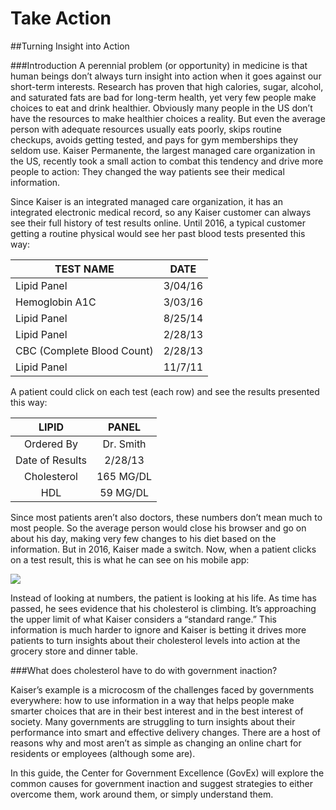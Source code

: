 # Take Action

\##Turning Insight into Action

\###Introduction A perennial problem (or opportunity) in medicine is that human beings don’t always turn insight into action when it goes against our short-term interests. Research has proven that high calories, sugar, alcohol, and saturated fats are bad for long-term health, yet very few people make choices to eat and drink healthier. Obviously many people in the US don’t have the resources to make healthier choices a reality. But even the average person with adequate resources usually eats poorly, skips routine checkups, avoids getting tested, and pays for gym memberships they seldom use. Kaiser Permanente, the largest managed care organization in the US, recently took a small action to combat this tendency and drive more people to action: They changed the way patients see their medical information.

Since Kaiser is an integrated managed care organization, it has an integrated electronic medical record, so any Kaiser customer can always see their full history of test results online. Until 2016, a typical customer getting a routine physical would see her past blood tests presented this way:

| TEST NAME                  | DATE    |
| -------------------------- | ------- |
| Lipid Panel                | 3/04/16 |
| Hemoglobin A1C             | 3/03/16 |
| Lipid Panel                | 8/25/14 |
| Lipid Panel                | 2/28/13 |
| CBC (Complete Blood Count) | 2/28/13 |
| Lipid Panel                | 11/7/11 |

A patient could click on each test (each row) and see the results presented this way:

|      LIPID      |   PANEL   |
| :-------------: | :-------: |
|    Ordered By   | Dr. Smith |
| Date of Results |  2/28/13  |
|   Cholesterol   | 165 MG/DL |
|       HDL       |  59 MG/DL |

Since most patients aren’t also doctors, these numbers don’t mean much to most people. So the average person would close his browser and go on about his day, making very few changes to his diet based on the information. But in 2016, Kaiser made a switch. Now, when a patient clicks on a test result, this is what he can see on his mobile app:

![](https://raw.githubusercontent.com/govex/performance-management-getting-started/master/Pics/IMG_5469%20\(1\).PNG)

Instead of looking at numbers, the patient is looking at his life. As time has passed, he sees evidence that his cholesterol is climbing. It’s approaching the upper limit of what Kaiser considers a “standard range.” This information is much harder to ignore and Kaiser is betting it drives more patients to turn insights about their cholesterol levels into action at the grocery store and dinner table.

\###What does cholesterol have to do with government inaction?

Kaiser’s example is a microcosm of the challenges faced by governments everywhere: how to use information in a way that helps people make smarter choices that are in their best interest and in the best interest of society. Many governments are struggling to turn insights about their performance into smart and effective delivery changes. There are a host of reasons why and most aren’t as simple as changing an online chart for residents or employees (although some are).

In this guide, the Center for Government Excellence (GovEx) will explore the common causes for government inaction and suggest strategies to either overcome them, work around them, or simply understand them.
